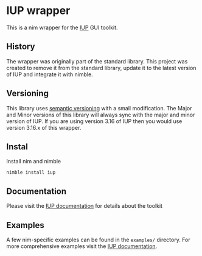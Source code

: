 # IUP wrapper 
This is a nim wrapper for the [IUP](http://webserver2.tecgraf.puc-rio.br/iup/) GUI toolkit.

## History
The wrapper was originally part of the standard library. This project was created to remove it from the standard library, 
update it to the latest version of IUP and integrate it with nimble.

## Versioning
This library uses [semantic versioning](http://semver.org/) with a small modification. The Major and Minor versions of this library
will always sync with the major and minor version of IUP. If you are using version 3.16 of IUP then you would use version 3.16.x of this
wrapper. 

## Instal
Install nim and nimble

	nimble install iup

## Documentation
Please visit the [IUP documentation](http://webserver2.tecgraf.puc-rio.br/iup/) for details about the toolkit

## Examples
A few nim-specific examples can be found in the `examples/` directory. For more comprehensive examples visit the 
[IUP documentation](http://webserver2.tecgraf.puc-rio.br/iup/examples/C/).
